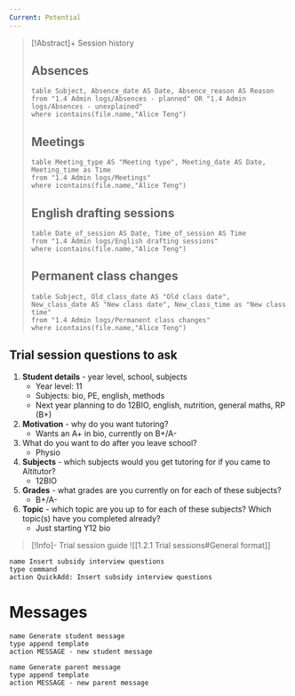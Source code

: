 ```yaml
---
Current: Potential
---
```


> [!Abstract]+ Session history
> ## Absences
> ```dataview
> table Subject, Absence_date AS Date, Absence_reason AS Reason
> from "1.4 Admin logs/Absences - planned" OR "1.4 Admin logs/Absences - unexplained"
> where icontains(file.name,"Alice Teng")
> ```
> 
> ## Meetings
> ```dataview
> table Meeting_type AS "Meeting type", Meeting_date AS Date, Meeting_time as Time
> from "1.4 Admin logs/Meetings" 
> where icontains(file.name,"Alice Teng")
> ```
> 
> ## English drafting sessions
> ```dataview
> table Date_of_session AS Date, Time_of_session AS Time
> from "1.4 Admin logs/English drafting sessions"
> where icontains(file.name,"Alice Teng")
> ```
> 
> ## Permanent class changes
> ```dataview
> table Subject, Old_class_date AS "Old class date", New_class_date AS "New class date", New_class_time as "New class time"
> from "1.4 Admin logs/Permanent class changes"
> where icontains(file.name,"Alice Teng")
> ```


## Trial session questions to ask
1. **Student details** - year level, school, subjects 
	- Year level: 11
	- Subjects: bio, PE, english, methods
	- Next year planning to do 12BIO, english, nutrition, general maths, RP (B+)
2. **Motivation** - why do you want tutoring?
	- Wants an A+ in bio, currently on B+/A-
3.  What do you want to do after you leave school?
	- Physio
4. **Subjects** - which subjects would you get tutoring for if you came to Altitutor?
	- 12BIO
5. **Grades** - what grades are you currently on for each of these subjects?
	- B+/A-
6.  **Topic** - which topic are you up to for each of these subjects? Which topic(s) have you completed already?
	- Just starting Y12 bio

> [!Info]- Trial session guide
![[1.2.1 Trial sessions#General format]]

```button
name Insert subsidy interview questions
type command
action QuickAdd: Insert subsidy interview questions
```



# Messages
```button
name Generate student message
type append template
action MESSAGE - new student message
```



```button
name Generate parent message
type append template
action MESSAGE - new parent message
```

